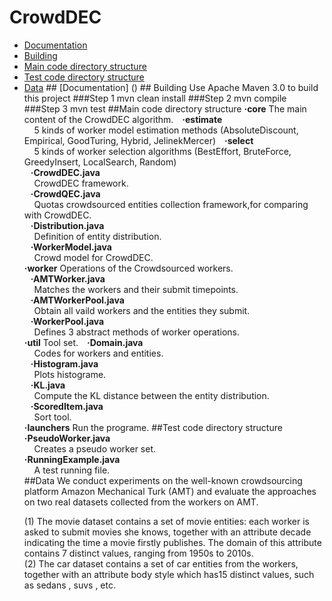 # CrowdDEC 
<ul>
    <li> <a href ="#a1">Documentation</a>
    <li> <a href ="#a2">Building</a>
    <li> <a href ="#a3">Main code directory structure</a>
    <li> <a href ="#a4">Test code directory structure</a>
    <li> <a href ="#a5">Data</a>
## <a id="a1" name="a1"></a>[Documentation] ()
## <a id="a2" name="a2"></a>Building  
Use Apache Maven 3.0 to build this project
###Step 1  
    mvn clean install
###Step 2  
    mvn compile
###Step 3  
    mvn test 
##<a id="a3" name="a3"></a>Main code directory structure  
<strong>·core</strong>   
The main content of the CrowdDEC algorithm.  
<strong>&nbsp;&nbsp;&nbsp;·estimate</strong><br>
<a>&nbsp;&nbsp;&nbsp;&nbsp;5 kinds of worker model estimation methods (AbsoluteDiscount, Empirical, GoodTuring, Hybrid, JelinekMercer)<a>  
<strong>&nbsp;&nbsp;&nbsp;·select</strong><br>
<a>&nbsp;&nbsp;&nbsp;&nbsp;5 kinds of worker selection algorithms (BestEffort, BruteForce, GreedyInsert, LocalSearch, Random)<a><br>
<strong>&nbsp;&nbsp;&nbsp;·CrowdDEC.java</strong><br>
<a>&nbsp;&nbsp;&nbsp;&nbsp;CrowdDEC framework.<a><br>
<strong>&nbsp;&nbsp;&nbsp;·CrowdQEC.java</strong><br>
<a>&nbsp;&nbsp;&nbsp;&nbsp;Quotas crowdsourced entities collection framework,for comparing with CrowdDEC.<a><br>
<strong>&nbsp;&nbsp;&nbsp;·Distribution.java</strong><br>
<a>&nbsp;&nbsp;&nbsp;&nbsp;Definition of entity distribution.<a><br>
<strong>&nbsp;&nbsp;&nbsp;·WorkerModel.java</strong><br>
<a>&nbsp;&nbsp;&nbsp;&nbsp;Crowd model for CrowdDEC.<a><br>
<strong>·worker</strong>  
Operations of the Crowdsourced workers.<br>
<strong>&nbsp;&nbsp;&nbsp;·AMTWorker.java</strong><br>
<a>&nbsp;&nbsp;&nbsp;&nbsp;Matches the workers and their submit timepoints.<a><br>
<strong>&nbsp;&nbsp;&nbsp;·AMTWorkerPool.java</strong><br>
<a>&nbsp;&nbsp;&nbsp;&nbsp;Obtain all vaild workers and the entities they submit.<a><br>
<strong>&nbsp;&nbsp;&nbsp;·WorkerPool.java</strong><br>
<a>&nbsp;&nbsp;&nbsp;&nbsp;Defines 3 abstract methods of worker operations.<a><br>
<strong>·util</strong>  
Tool set.  
<strong>&nbsp;&nbsp;&nbsp;·Domain.java</strong><br>
<a>&nbsp;&nbsp;&nbsp;&nbsp;Codes for workers and entities.<a><br>
<strong>&nbsp;&nbsp;&nbsp;·Histogram.java</strong><br>
<a>&nbsp;&nbsp;&nbsp;&nbsp;Plots histograme.<a><br>
<strong>&nbsp;&nbsp;&nbsp;·KL.java</strong><br>
<a>&nbsp;&nbsp;&nbsp;&nbsp;Compute the KL distance between the entity distribution.<a><br>
<strong>&nbsp;&nbsp;&nbsp;·ScoredItem.java</strong><br>
<a>&nbsp;&nbsp;&nbsp;&nbsp;Sort tool.<a><br>
<strong>·launchers</strong>  
Run the programe.  
##<a id="a4" name="a4"></a>Test code directory structure 
<strong>·PseudoWorker.java</strong><br>
<a>&nbsp;&nbsp;&nbsp;&nbsp;Creates a pseudo worker set.<a><br>
<strong>·RunningExample.java</strong><br>
<a>&nbsp;&nbsp;&nbsp;&nbsp;A test running file.<a><br>
##<a id="a5" name="a5"></a>Data
 We conduct experiments on the well-known crowdsourcing platform Amazon Mechanical Turk (AMT) and evaluate the approaches on two real datasets collected from the workers on AMT.  
 
(1) The movie dataset contains a set of movie entities: each worker is asked to submit movies she knows, together with an attribute decade indicating the time a movie firstly publishes. The domain of this attribute contains 7 distinct values, ranging from 1950s to 2010s.  
(2) The car dataset contains a set of car entities from the workers, together with an attribute body style which has15 distinct values, such as sedans , suvs , etc.

